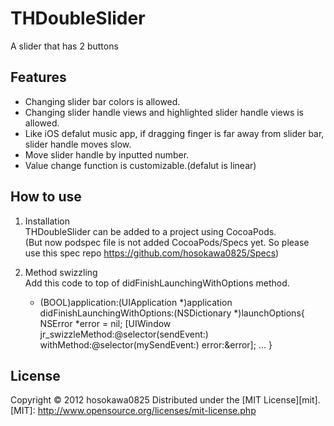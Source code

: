 THDoubleSlider
======================
A slider that has 2 buttons

Features
------
+ Changing slider bar colors is allowed.
+ Changing slider handle views and highlighted slider handle views is allowed.
+ Like iOS defalut music app, if dragging finger is far away from slider bar, slider handle moves slow.
+ Move slider handle by inputted number.
+ Value change function is customizable.(defalut is linear)

How to use
------
1. Installation  
  THDoubleSlider can be added to a project using CocoaPods.  
  (But now podspec file is not added CocoaPods/Specs yet. So please use this spec repo https://github.com/hosokawa0825/Specs)  

2. Method swizzling  
  Add this code to top of didFinishLaunchingWithOptions method.

    - (BOOL)application:(UIApplication *)application didFinishLaunchingWithOptions:(NSDictionary *)launchOptions{
        NSError *error = nil;
        [UIWindow jr_swizzleMethod:@selector(sendEvent:)
                withMethod:@selector(mySendEvent:)
                error:&error];
        ...
    }


License
----------
Copyright &copy; 2012 hosokawa0825
Distributed under the [MIT License][mit].  
[MIT]: http://www.opensource.org/licenses/mit-license.php
